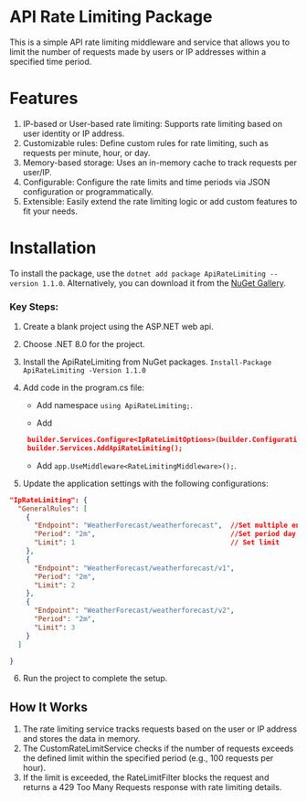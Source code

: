 # API Rate Limiting Package

This is a simple API rate limiting middleware and service that allows you to limit the number of requests made by users or IP addresses within a specified time period.

# Features
1. IP-based or User-based rate limiting: Supports rate limiting based on user identity or IP address.
2. Customizable rules: Define custom rules for rate limiting, such as requests per minute, hour, or day.
3. Memory-based storage: Uses an in-memory cache to track requests per user/IP.
4. Configurable: Configure the rate limits and time periods via JSON configuration or programmatically.
5. Extensible: Easily extend the rate limiting logic or add custom features to fit your needs.

# Installation
To install the package, use the `dotnet add package ApiRateLimiting --version 1.1.0`.
Alternatively, you can download it from the [NuGet Gallery](https://www.nuget.org/packages/ApiRateLimiting).

 ### Key Steps:

1. Create a blank project using the ASP.NET web api.
2. Choose .NET 8.0 for the project.
3. Install the ApiRateLimiting from NuGet packages.
`Install-Package ApiRateLimiting -Version 1.1.0`
4. Add code in the program.cs file:
   - Add namespace `using ApiRateLimiting;`.
   
   - Add
    ```json
     builder.Services.Configure<IpRateLimitOptions>(builder.Configuration.GetSection("IpRateLimiting"));   
     builder.Services.AddApiRateLimiting();      
     ```
   
   - Add `app.UseMiddleware<RateLimitingMiddleware>();`.
   
5. Update the application settings with the following configurations:
  ```json
  "IpRateLimiting": {
    "GeneralRules": [
      {
        "Endpoint": "WeatherForecast/weatherforecast",  //Set multiple endpoint 
        "Period": "2m",                                 //Set period day for d ,hour for h,min for m 
        "Limit": 1                                      // Set limit
      },
      {
        "Endpoint": "WeatherForecast/weatherforecast/v1",
        "Period": "2m",
        "Limit": 2
      },
      {
        "Endpoint": "WeatherForecast/weatherforecast/v2",
        "Period": "2m",     
        "Limit": 3
      }
    ]

  }
```   
6. Run the project to complete the setup.

## How It Works
1. The rate limiting service tracks requests based on the user or IP address and stores the data in memory.
2. The CustomRateLimitService checks if the number of requests exceeds the defined limit within the specified period (e.g., 100 requests per hour).
3. If the limit is exceeded, the RateLimitFilter blocks the request and returns a 429 Too Many Requests response with rate limiting details.

